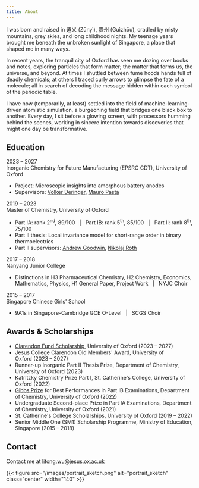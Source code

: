 ```yaml
---
title: About
---
```


I was born and raised in 遵义 (Zūnyì), 贵州 (Guìzhōu), cradled by misty mountains, grey skies, and long childhood nights. My teenage years brought me beneath the unbroken sunlight of Singapore, a place that shaped me in many ways.

In recent years, the tranquil city of Oxford has seen me dozing over books and notes, exploring particles that form matter; the matter that forms us, the universe, and beyond. At times I shuttled between fume hoods hands full of deadly chemicals; at others I traced curly arrows to glimpse the fate of a molecule; all in search of decoding the message hidden within each symbol of the periodic table.

I have now (temporarily, at least) settled into the field of machine-learning-driven atomistic simulation, a burgeoning field that bridges one black box to another. Every day, I sit before a glowing screen, with processors humming behind the scenes, working in sincere intention towards discoveries that might one day be transformative.

## Education

<div class="timeline">

  <div class="timeline-year">2023 – 2027</div>
  <div class="timeline-entry">
    <span class="timeline-title">
      Inorganic Chemistry for Future Manufacturing (EPSRC CDT), University of Oxford
    </span>
    <ul>
      <li>Project: Microscopic insights into amorphous battery anodes</li>
      <li>Supervisors: <a href="https://www.chem.ox.ac.uk/people/volker-deringer/">Volker Deringer</a>, <a href="https://www.materials.ox.ac.uk/peoplepages/pasta.html">Mauro Pasta</a></li>
    </ul>
  </div>

  <div class="timeline-year">2019 – 2023</div>
  <div class="timeline-entry">
    <span class="timeline-title">Master of Chemistry, University of Oxford</span>
    <ul>
      <li class="highlight-line">
        Part IA: rank 2<sup>nd</sup>, 89/100 &nbsp;&nbsp;|&nbsp;&nbsp;
        Part IB: rank 5<sup>th</sup>, 85/100 &nbsp;&nbsp;|&nbsp;&nbsp;
        Part II: rank 8<sup>th</sup>, 75/100
      </li>
      <li>
        Part II thesis: Local invariance model for short-range order in binary thermoelectrics
      </li>
      <li>
        Part II supervisors: <a href="https://goodwingroupox.uk/">Andrew Goodwin</a>, <a href="https://scholar.google.com/citations?user=bFmpd3kAAAAJ&hl=en">Nikolaj Roth</a>
      </li>
    </ul>
  </div>

  <div class="timeline-year">2017 – 2018</div>
  <div class="timeline-entry">
    <span class="timeline-title">Nanyang Junior College</span>
    <ul>
      <li>Distinctions in H3 Pharmaceutical Chemistry, H2 Chemistry, Economics, Mathematics, Physics, H1 General Paper, Project Work &nbsp;&nbsp;|&nbsp;&nbsp; NYJC Choir</li>
    </ul>
  </div>

  <div class="timeline-year">2015 – 2017</div>
  <div class="timeline-entry">
    <span class="timeline-title">Singapore Chinese Girls' School</span>
    <ul>
      <li>9A1s in Singapore-Cambridge GCE O-Level &nbsp;&nbsp;|&nbsp;&nbsp; SCGS Choir</li>
    </ul>
  </div>

</div>

## Awards & Scholarships

- [Clarendon Fund Scholarship](https://www.ox.ac.uk/clarendon), University of Oxford&nbsp;(2023&nbsp;– 2027)
- Jesus College Clarendon Old Members' Award, University of Oxford&nbsp;(2023&nbsp;– 2027)
- Runner-up Inorganic Part II Thesis Prize, Department of Chemistry, University of Oxford&nbsp;(2023)
- Katritzky Chemistry Prize Part I, St. Catherine's College, University of Oxford&nbsp;(2022)
- [Gibbs Prize](https://www.ox.ac.uk/students/fees-funding/prizes-and-awards/gibbs) for Best Performances in Part IB Examinations, Department of Chemistry, University of Oxford&nbsp;(2022)
- Undergraduate Second-place Prize in Part IA Examinations, Department of Chemistry, University of Oxford&nbsp;(2021)
- St. Catherine's College Scholarships, University of Oxford&nbsp;(2019&nbsp;– 2022)
- Senior Middle One (SM1) Scholarship Programme, Ministry of Education, Singapore&nbsp;(2015&nbsp;– 2018)


## Contact
Contact me at [litong.wu@jesus.ox.ac.uk](mailto:litong.wu@jesus.ox.ac.uk)
<br>

{{< figure src="/images/portrait_sketch.png" alt="portrait_sketch" class="center" width="140" >}}

